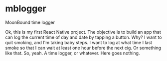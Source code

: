 # mblogger
MoonBound time logger

Ok, this is my first React Native project.
The objective is to build an app that can log the current time of day and date by tapping a button.
Why?
I want to quit smoking, and I'm taking baby steps.
I want to log at what time I last smoke so that I can wait at least one hour before the next cig. Or something like that.
So, yeah. A time logger, or whatever.
Here goes nothing.
